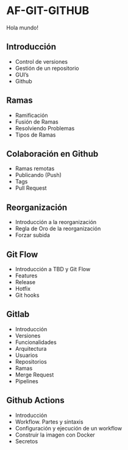 # AF-GIT-GITHUB
Hola mundo!
## Introducción

- Control de versiones 
- Gestión de un repositorio
- GUI’s
- Github

## Ramas

- Ramificación
- Fusión de Ramas
- Resolviendo Problemas
- Tipos de Ramas

## Colaboración en Github

- Ramas remotas
- Publicando (Push)
- Tags
- Pull Request

## Reorganización

- Introducción a la reorganización
- Regla de Oro de la reorganización
- Forzar subida

## Git Flow

- Introducción a TBD y Git Flow
- Features
- Release
- Hotfix
- Git hooks

## Gitlab

- Introducción
- Versiones
- Funcionalidades
- Arquitectura
- Usuarios
- Repositorios
- Ramas
- Merge Request
- Pipelines
  
## Github Actions
	
- Introducción
- Workflow. Partes y sintaxis
- Configuración y ejecución de un workflow
- Construir la imagen con Docker
- Secretos
